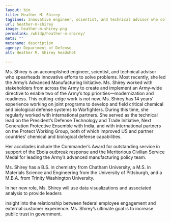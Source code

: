 ```yaml
---
layout: bio
title: Heather M. Shirey 
taglines: Innovative engineer, scientist, and technical advisor who collaborates globally to solve problems
url: heather-m-shirey 
image: heather-m-shirey.png
permalink: /whldp/heather-m-shirey/
meta: ""
metaname: description
agency: Department of Defense
alt: Heather M. Shirey headshot

---
```


<p>Ms. Shirey is an accomplished engineer, scientist, and technical advisor who spearheads innovative efforts to solve problems. Most recently, she led the Army&rsquo;s Advanced Manufacturing Initiative. Ms. Shirey worked with stakeholders from across the Army to create and implement an Army-wide directive to enable two of the Army&rsquo;s top priorities&mdash;modernization and readiness. This cutting-edge work is not new. Ms. Shirey has 14 years&rsquo; experience working on joint programs to develop and field critical chemical and biological defense systems to Warfighters. During this time, she regularly worked with international partners. She served as the technical lead on the President&rsquo;s Defense Technology and Trade Initiative, Next Generation Protective Ensemble with India, and with international partners on the Protect Working Group, both of which improved US and partner countries&rsquo; chemical and biological defense capabilities.&nbsp;</p>
<p>Her accolades include the Commander&rsquo;s Award for outstanding service in support of the Ebola outbreak response and the Meritorious Civilian Service Medal for leading the Army&rsquo;s advanced manufacturing policy team.</p>
<p>Ms. Shirey has a B.S. in chemistry from Chatham University, a M.S. in Materials Science and Engineering from the University of Pittsburgh, and a M.B.A. from Trinity Washington University.</p>
<p>In her new role, Ms. Shirey will use data visualizations and associated analysis to provide leaders</p>
<p>insight into the relationship between federal employee engagement and external customer experience. Ms. Shirey&rsquo;s ultimate goal is to increase public trust in government.</p>
